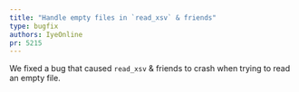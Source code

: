 ```yaml
---
title: "Handle empty files in `read_xsv` & friends"
type: bugfix
authors: IyeOnline
pr: 5215
---
```


We fixed a bug that caused `read_xsv` & friends to crash when trying to read an
empty file.

